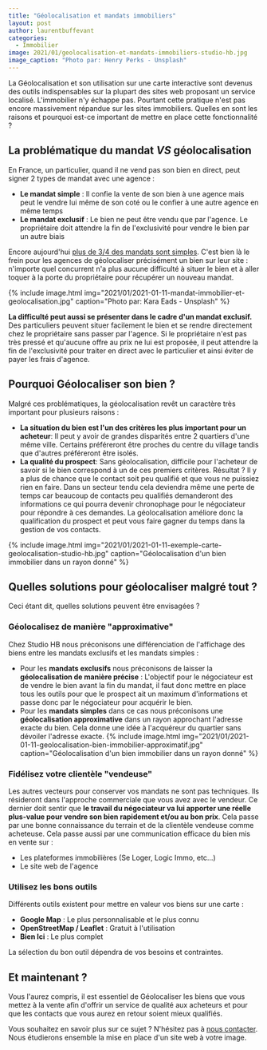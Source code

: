 ```yaml
---
title: "Géolocalisation et mandats immobiliers"
layout: post
author: laurentbuffevant
categories:
  - Immobilier
image: 2021/01/geolocalisation-et-mandats-immobiliers-studio-hb.jpg
image_caption: "Photo par: Henry Perks - Unsplash"
---
```



La Géolocalisation et son utilisation sur une carte interactive sont devenus des outils indispensables sur la plupart des sites web proposant un service localisé. L'immobilier n'y échappe pas. Pourtant cette pratique n'est pas encore massivement répandue sur les sites immobiliers. Quelles en sont les raisons et pourquoi est-ce important de mettre en place cette fonctionnalité ?

## La problématique du mandat _VS_ géolocalisation

En France, un particulier, quand il ne vend pas son bien en direct, peut signer 2 types de mandat avec une agence :
* **Le mandat simple** : Il confie la vente de son bien à une agence mais peut le vendre lui même de son coté ou le confier à une autre agence en même temps
* **Le mandat exclusif** : Le bien ne peut être vendu que par l'agence. Le propriétaire doit attendre la fin de l'exclusivité pour vendre le bien par un autre biais

Encore aujourd'hui [plus de 3/4 des mandats sont simples](https://immo2.pro/tendances-immobilier/les-statistiques-les-plus-percutantes-pour-faire-valoir-votre-offre-de-services-aupres-de-vos-acheteurs-vendeurs/). C'est bien là le frein pour les agences de géolocaliser précisément un bien sur leur site : n'importe quel concurrent n'a plus aucune difficulté à situer le bien et à aller toquer à la porte du propriétaire pour récupérer un nouveau mandat.

{% include image.html img="2021/01/2021-01-11-mandat-immobilier-et-geolocalisation.jpg" caption="Photo par: Kara Eads - Unsplash" %}

**La difficulté peut aussi se présenter dans le cadre d'un mandat exclusif.** Des particuliers peuvent situer facilement le bien et se rendre directement chez le propriétaire sans passer par l'agence. Si le propriétaire n'est pas très pressé et qu'aucune offre au prix ne lui est proposée, il peut attendre la fin de l'exclusivité pour traiter en direct avec le particulier et ainsi éviter de payer les frais d'agence.

## Pourquoi Géolocaliser son bien ?

Malgré ces problématiques, la géolocalisation revêt un caractère très important pour plusieurs raisons :
* **La situation du bien est l'un des critères les plus important pour un acheteur**: Il peut y avoir de grandes disparités entre 2 quartiers d'une même ville. Certains préféreront être proches du centre du village tandis que d'autres préféreront être isolés.
* **La qualité du prospect**: Sans géolocalisation, difficile pour l'acheteur de savoir si le bien correspond à un de ces premiers critères. Résultat ? Il y a plus de chance que le contact soit peu qualifié et que vous ne puissiez rien en faire. Dans un secteur tendu cela deviendra même une perte de temps car beaucoup de contacts peu qualifiés demanderont des informations ce qui pourra devenir chronophage pour le négociateur pour répondre à ces demandes. La géolocalisation améliore donc la qualification du prospect et peut vous faire gagner du temps dans la gestion de vos contacts.

{% include image.html img="2021/01/2021-01-11-exemple-carte-geolocalisation-studio-hb.jpg" caption="Géolocalisation d'un bien immobilier dans un rayon donné" %}

## Quelles solutions pour géolocaliser malgré tout ?

Ceci étant dit, quelles solutions peuvent être envisagées ?

### Géolocalisez de manière "approximative"

Chez Studio HB nous préconisons une différenciation de l'affichage des biens entre les mandats exclusifs et les mandats simples :
* Pour les **mandats exclusifs** nous préconisons de laisser la **géolocalisation de manière précise** : L'objectif pour le négociateur est de vendre le bien avant la fin du mandat, il faut donc mettre en place tous les outils pour que le prospect ait un maximum d'informations et passe donc par le négociateur pour acquérir le bien.
* Pour les **mandats simples** dans ce cas nous préconisons une **géolocalisation approximative** dans un rayon approchant l'adresse exacte du bien. Cela donne une idée à l'acquéreur du quartier sans dévoiler l'adresse exacte.
{% include image.html img="2021/01/2021-01-11-geolocalisation-bien-immobilier-approximatif.jpg" caption="Géolocalisation d'un bien immobilier dans un rayon donné" %}

### Fidélisez votre clientèle "vendeuse"

Les autres vecteurs pour conserver vos mandats ne sont pas techniques. Ils résideront dans l'approche commerciale que vous avez avec le vendeur. Ce dernier doit sentir que **le travail du négociateur va lui apporter une réelle plus-value pour vendre son bien rapidement et/ou au bon prix**. Cela passe par une bonne connaissance du terrain et de la clientèle vendeuse comme acheteuse. Cela passe aussi par une communication efficace du bien mis en vente sur :
* Les plateformes immobilières (Se Loger, Logic Immo, etc...)
* Le site web de l'agence


### Utilisez les bons outils

Différents outils existent pour mettre en valeur vos biens sur une carte :
* **Google Map** : Le plus personnalisable et le plus connu
* **OpenStreetMap / Leaflet** : Gratuit à l'utilisation
* **Bien Ici** : Le plus complet

La sélection du bon outil dépendra de vos besoins et contraintes.

## Et maintenant ?

Vous l'aurez compris, il est essentiel de Géolocaliser les biens que vous mettez à la vente afin d'offrir un service de qualité aux acheteurs et pour que les contacts que vous aurez en retour soient mieux qualifiés.

Vous souhaitez en savoir plus sur ce sujet ? N'hésitez pas à [nous contacter](https://www.studio-hb.com/contactez-nous/new). Nous étudierons ensemble la mise en place d'un site web à votre image.

